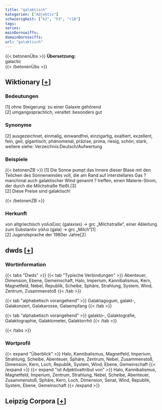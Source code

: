 ```yaml
---
title: "galaktisch"
kategorien: ["Adjektiv"]
schwierigkeit: ["k2", "h3", "r18"]
tags:
series:
mainDornseiffs:
domainDornseiffs:
url: "galaktisch"
---
```


{{< betonenÜbs >}}
**Übersetzung:**  
galactic  
{{< /betonenÜbs >}}

## Wiktionary [[+](https://de.wiktionary.org/wiki/galaktisch)]

### Bedeutungen
[1] ohne Steigerung: zu einer Galaxie gehörend  
[2] umgangssprachlich, veraltet: besonders gut  

### Synonyme
[2] ausgezeichnet, einmalig, einwandfrei, einzigartig, exaltiert, exzellent, fein, geil, gigantisch, phänomenal, präzise, prima, riesig, schön, stark, weitere siehe: Verzeichnis:Deutsch/Aufwertung  

### Beispiele
{{< betonenZB >}}
[1] Die Sonne pumpt das Innere dieser Blase mit den Teilchen des Sonnenwindes voll, die am Rand auf interstellares Gas ? manchmal auch galaktischer Wind genannt ? treffen, einen Materie-Strom, der durch die Milchstraße fließt.[3]  
[2] Diese Preise sind galaktisch!  

{{< /betonenZB >}}
### Herkunft
von altgriechisch γαλαξίας (galaxias) → grc „Milchstraße“, einer Ableitung zum Substantiv γάλα (gala) → grc „Milch“[1]  
[2] Jugendsprache der 1980er Jahre[2]  



## dwds [[+](https://www.dwds.de/wb/galaktisch)]

### Wortinformation
{{< tabs "Dwds" >}}
{{< tab "Typische Verbindungen" >}}
Abenteuer, Dimension, Ebene, Gemeinschaft, Halo, Imperium, Kannibalismus, Kern, Magnetfeld, Nebel, Republik, Scheibe, Sphäre, Strahlung, System, Wind, Zentrum, Zusammenstoß
{{< /tab >}}

{{< tab "alphabetisch vorangehend" >}}
Galaktagogum, galakt-, Galakonzert, Galakarosse, Galaempfang
{{< /tab >}}

{{< tab "alphabetisch vorangehend" >}}
galakto-, Galaktografie, Galaktographie, Galaktometer, Galaktorrhö
{{< /tab >}}

{{< /tabs >}}

### Wortprofil
{{< expand "Überblick" >}} Halo, Kannibalismus, Magnetfeld, Imperium, Strahlung, Scheibe, Abenteuer, Sphäre, Zentrum, Nebel, Zusammenstoß, Dimension, Kern, Loch, Republik, System, Wind, Ebene, Gemeinschaft {{< /expand >}}
{{< expand "ist Adjektivattribut von" >}} Halo, Kannibalismus, Magnetfeld, Imperium, Zentrum, Strahlung, Nebel, Scheibe, Abenteuer, Zusammenstoß, Sphäre, Kern, Loch, Dimension, Senat, Wind, Republik, System, Ebene, Gemeinschaft {{< /expand >}}

## Leipzig Corpora [[+](https://corpora.uni-leipzig.de/en/res?word=galaktisch&corpusId=deu_newscrawl-public_2018)]

